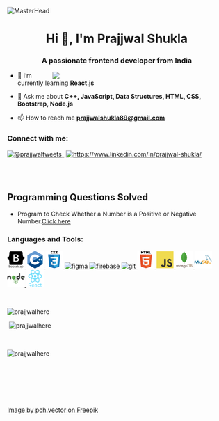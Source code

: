 
![MasterHead](https://img.freepik.com/free-vector/team-programmers-working-program-code-with-laptops-teamwork-male-female-professional-testers-coders-flat-vector-illustration-software-development-programming-lesson-concept_74855-22051.jpg?t=st=1709445013~exp=1709448613~hmac=7a100b9b9c4ca4afb4d3279682a57033a5cd80abe580ade19c7a12d67119b7e8&w=1060)
<h1 align="center">Hi 👋, I'm Prajjwal Shukla</h1>
<h3 align="center">A passionate frontend developer from India</h3>
<img src="https://static.wixstatic.com/media/bbe642_62414e50bef34ce28db1afabf55f17ec~mv2.gif" align="right" width="400"/>

- 🌱 I’m currently learning **React.js**

- 💬 Ask me about **C++, JavaScript, Data Structures, HTML, CSS, Bootstrap, Node.js**

- 📫 How to reach me **prajjwalshukla89@gmail.com**

<h3 align="left">Connect with me:</h3>
<p align="left">
<a href="https://twitter.com/@prajjwaltweets_" target="blank"><img align="center" src="https://raw.githubusercontent.com/rahuldkjain/github-profile-readme-generator/master/src/images/icons/Social/twitter.svg" alt="@prajjwaltweets_" height="30" width="40" /></a>
<a href="https://linkedin.com/in/https://www.linkedin.com/in/prajjwal-shukla/" target="blank"><img align="center" src="https://raw.githubusercontent.com/rahuldkjain/github-profile-readme-generator/master/src/images/icons/Social/linked-in-alt.svg" alt="https://www.linkedin.com/in/prajjwal-shukla/" height="30" width="40" /></a>
</p>
<br/>
<br/>
<h2 style="width: '70%'">Programming Questions Solved</h2>

-  Program to Check Whether a Number is a Positive or Negative Number.<a href="https://ide.geeksforgeeks.org/online-cpp-compiler/8b8fdb38-cd63-48e4-99f6-e9cc342e99f5">Click here</a>

<h3 align="left">Languages and Tools:</h3>
<p align="left"> <a href="https://getbootstrap.com" target="_blank" rel="noreferrer"> <img src="https://raw.githubusercontent.com/devicons/devicon/master/icons/bootstrap/bootstrap-plain-wordmark.svg" alt="bootstrap" width="40" height="40"/> </a> <a href="https://www.w3schools.com/cpp/" target="_blank" rel="noreferrer"> <img src="https://raw.githubusercontent.com/devicons/devicon/master/icons/cplusplus/cplusplus-original.svg" alt="cplusplus" width="40" height="40"/> </a> <a href="https://www.w3schools.com/css/" target="_blank" rel="noreferrer"> <img src="https://raw.githubusercontent.com/devicons/devicon/master/icons/css3/css3-original-wordmark.svg" alt="css3" width="40" height="40"/> </a> <a href="https://www.figma.com/" target="_blank" rel="noreferrer"> <img src="https://www.vectorlogo.zone/logos/figma/figma-icon.svg" alt="figma" width="40" height="40"/> </a> <a href="https://firebase.google.com/" target="_blank" rel="noreferrer"> <img src="https://www.vectorlogo.zone/logos/firebase/firebase-icon.svg" alt="firebase" width="40" height="40"/> </a> <a href="https://git-scm.com/" target="_blank" rel="noreferrer"> <img src="https://www.vectorlogo.zone/logos/git-scm/git-scm-icon.svg" alt="git" width="40" height="40"/> </a> <a href="https://www.w3.org/html/" target="_blank" rel="noreferrer"> <img src="https://raw.githubusercontent.com/devicons/devicon/master/icons/html5/html5-original-wordmark.svg" alt="html5" width="40" height="40"/> </a> <a href="https://developer.mozilla.org/en-US/docs/Web/JavaScript" target="_blank" rel="noreferrer"> <img src="https://raw.githubusercontent.com/devicons/devicon/master/icons/javascript/javascript-original.svg" alt="javascript" width="40" height="40"/> </a> <a href="https://www.mongodb.com/" target="_blank" rel="noreferrer"> <img src="https://raw.githubusercontent.com/devicons/devicon/master/icons/mongodb/mongodb-original-wordmark.svg" alt="mongodb" width="40" height="40"/> </a> <a href="https://www.mysql.com/" target="_blank" rel="noreferrer"> <img src="https://raw.githubusercontent.com/devicons/devicon/master/icons/mysql/mysql-original-wordmark.svg" alt="mysql" width="40" height="40"/> </a> <a href="https://nodejs.org" target="_blank" rel="noreferrer"> <img src="https://raw.githubusercontent.com/devicons/devicon/master/icons/nodejs/nodejs-original-wordmark.svg" alt="nodejs" width="40" height="40"/> </a> <a href="https://reactjs.org/" target="_blank" rel="noreferrer"> <img src="https://raw.githubusercontent.com/devicons/devicon/master/icons/react/react-original-wordmark.svg" alt="react" width="40" height="40"/> </a> </p>

<br/>

<p><img align="left" src="https://github-readme-stats.vercel.app/api/top-langs?username=prajjwalhere&show_icons=true&locale=en&layout=compact" alt="prajjwalhere" /></p>

<br/>

<p>&nbsp;<img align="center" src="https://github-readme-stats.vercel.app/api?username=prajjwalhere&show_icons=true&locale=en" alt="prajjwalhere" /></p>

<br/>

<p><img align="center" src="https://github-readme-streak-stats.herokuapp.com/?user=prajjwalhere&" alt="prajjwalhere" /></p>

<br/>








<br/>
<br/>
<br/>
<br/>


<a href="https://www.freepik.com/free-vector/team-programmers-working-program-code-with-laptops-teamwork-male-female-professional-testers-coders-flat-vector-illustration-software-development-programming-lesson-concept_22344038.htm#fromView=search&page=1&position=4&uuid=7630565f-005d-44f7-b100-e89703181560">Image by pch.vector on Freepik</a>



<!--
**prajjwalhere/prajjwalhere** is a ✨ _special_ ✨ repository because its `README.md` (this file) appears on your GitHub profile.

Here are some ideas to get you started:

- 🔭 I’m currently working on ...
- 🌱 I’m currently learning ...
- 👯 I’m looking to collaborate on ...
- 🤔 I’m looking for help with ...
- 💬 Ask me about ...
- 📫 How to reach me: ...
- 😄 Pronouns: ...
- ⚡ Fun fact: ...
-->
